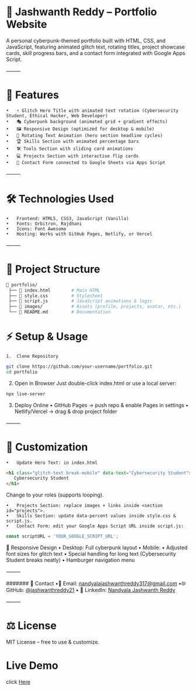 # 🚀 Jashwanth Reddy – Portfolio Website

A personal cyberpunk-themed portfolio built with HTML, CSS, and JavaScript, featuring animated glitch text, rotating titles, project showcase cards, skill progress bars, and a contact form integrated with Google Apps Script.

⸻

# 🌟 Features
	•	⚡ Glitch Hero Title with animated text rotation (Cybersecurity Student, Ethical Hacker, Web Developer)
	•	🎭 Cyberpunk background (animated grid + gradient effects)
	•	🖼 Responsive Design (optimized for desktop & mobile)
	•	🔄 Rotating Text Animation (hero section headline cycles)
	•	🏆 Skills Section with animated percentage bars
	•	🛠 Tools Section with sliding card animations
	•	💻 Projects Section with interactive flip cards
	•	📩 Contact Form connected to Google Sheets via Apps Script

⸻

# 🛠️ Technologies Used
	•	Frontend: HTML5, CSS3, JavaScript (Vanilla)
	•	Fonts: Orbitron, Rajdhani
	•	Icons: Font Awesome
	•	Hosting: Works with GitHub Pages, Netlify, or Vercel

⸻

# 📂 Project Structure
```bash
📁 portfolio/
 ├── 📄 index.html        # Main HTML
 ├── 📄 style.css         # Stylesheet
 ├── 📄 script.js         # JavaScript animations & logic
 ├── 📁 images/           # Assets (profile, projects, avatar, etc.)
 └── 📄 README.md         # Documentation
```
# ⚡ Setup & Usage
	1.	Clone Repository
```bash
git clone https://github.com/your-username/portfolio.git
cd portfolio
```
2.	Open in Browser
Just double-click index.html or use a local server:
```bash
npx live-server
```
3.	Deploy Online
	•	GitHub Pages → push repo & enable Pages in settings
	•	Netlify/Vercel → drag & drop project folder

⸻

# 🎨 Customization
	•	Update Hero Text: in index.html
```html
<h1 class="glitch-text break-mobile" data-text="Cybersecurity Student">
   Cybersecurity Student
</h1>
```
Change to your roles (supports looping).

	•	Projects Section: replace images + links inside <section id="projects">.
	•	Skills Section: update data-percent values inside style.css & script.js.
	•	Contact Form: edit your Google Apps Script URL inside script.js:
```js
const scriptURL = 'YOUR_GOOGLE_SCRIPT_URL';
```
📱 Responsive Design
	•	Desktop: Full cyberpunk layout
	•	Mobile:
	•	Adjusted font sizes for glitch text
	•	Special handling for long text (Cybersecurity Student breaks neatly)
	•	Hamburger navigation menu

⸻

####### 📩 Contact
	•📧 Email: nandyalajashwanthreddy317@gmail.com
	•🌐 GitHub: [@jashwanthreddy21](https://github.com/jashwanthreddy21/)
	•	💼 LinkedIn: [Nandyala Jashwanth Reddy](https://www.linkedin.com/in/nandyala-jashwanth-reddy-49b4552bb/)

⸻

# ⚖️ License

MIT License – free to use & customize.


# Live Demo
click [Here](https://jashwanthreddy21.github.io/MyPortfolio/)
